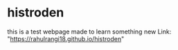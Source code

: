 # histroden
this is a test webpage made to learn something new
Link: "https://rahulrangi18.github.io/histroden"

